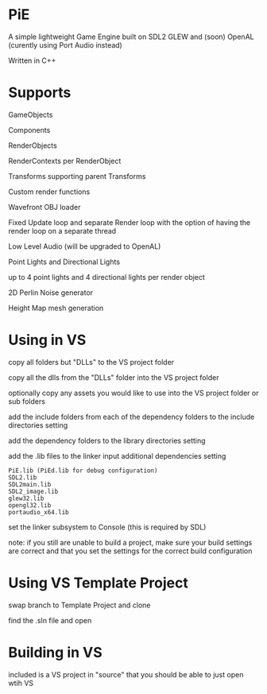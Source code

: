 # PiE
A simple lightweight Game Engine built on SDL2 GLEW and (soon) OpenAL (curently using Port Audio instead)

Written in C++

# Supports
GameObjects

Components

RenderObjects

RenderContexts per RenderObject

Transforms supporting parent Transforms

Custom render functions

Wavefront OBJ loader

Fixed Update loop and separate Render loop with the option of having the render loop on a separate thread

Low Level Audio (will be upgraded to OpenAL)

Point Lights and Directional Lights

up to 4 point lights and 4 directional lights per render object

2D Perlin Noise generator

Height Map mesh generation

# Using in VS
copy all folders but "DLLs" to the VS project folder

copy all the dlls from the "DLLs" folder into the VS project folder

optionally copy any assets you would like to use into the VS project folder or sub folders

add the include folders from each of the dependency folders to the include directories setting

add the dependency folders to the library directories setting

add the .lib files to the linker input additional dependencies setting

    PiE.lib (PiEd.lib for debug configuration)
    SDL2.lib
    SDL2main.lib
    SDL2_image.lib
    glew32.lib
    opengl32.lib
    portaudio_x64.lib
    
set the linker subsystem to Console (this is required by SDL)

note: if you still are unable to build a project, make sure your build settings are correct and that you set the settings for the correct build configuration

# Using VS Template Project

swap branch to Template Project and clone

find the .sln file and open

# Building in VS
included is a VS project in "source" that you should be able to just open wtih VS
